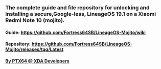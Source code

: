 ### The complete guide and file repository for unlocking and installing a secure,Google-less, LineageOS 19.1 on a Xiaomi Redmi Note 10 (mojito).
#### Guide: https://github.com/Fortress64SB/LineageOS-Mojito/wiki
#### Repository: https://github.com/Fortress64SB/LineageOS-Mojito/releases/tag/Latest
#### <a href="https://forum.xda-developers.com/m/ptx64.11988819/">By PTX64 @ XDA Developers</a>
